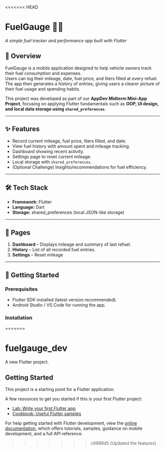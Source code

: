 <<<<<<< HEAD
# FuelGauge 🚗⛽  
*A simple fuel tracker and performance app built with Flutter*  

## 📌 Overview  
FuelGauge is a mobile application designed to help vehicle owners track their fuel consumption and expenses.  
Users can log their mileage, date, fuel price, and liters filled at every refuel. The app then generates a history of entries, giving users a clearer picture of their fuel usage and spending habits.  

This project was developed as part of our **AppDev Midterm Mini-App Project**, focusing on applying Flutter fundamentals such as **OOP, UI design, and local data storage using `shared_preferences`**.  

---

## ✨ Features  
- Record current mileage, fuel price, liters filled, and date.  
- View fuel history with amount spent and mileage tracking.  
- Dashboard showing recent activity.  
- Settings page to reset current mileage.  
- Local storage with `shared_preferences`.  
- (Optional Challenge) Insights/recommendations for fuel efficiency.  

---

## 🛠️ Tech Stack  
- **Framework:** Flutter  
- **Language:** Dart  
- **Storage:** shared_preferences (local JSON-like storage)  

---

## 📱 Pages  
1. **Dashboard** – Displays mileage and summary of last refuel.  
2. **History** – List of all recorded fuel entries.  
3. **Settings** – Reset mileage 

---

## 🚀 Getting Started  

### Prerequisites  
- Flutter SDK installed (latest version recommended).  
- Android Studio / VS Code for running the app.  

### Installation  

=======
# fuelgauge_dev

A new Flutter project.

## Getting Started

This project is a starting point for a Flutter application.

A few resources to get you started if this is your first Flutter project:

- [Lab: Write your first Flutter app](https://docs.flutter.dev/get-started/codelab)
- [Cookbook: Useful Flutter samples](https://docs.flutter.dev/cookbook)

For help getting started with Flutter development, view the
[online documentation](https://docs.flutter.dev/), which offers tutorials,
samples, guidance on mobile development, and a full API reference.
>>>>>>> c6989d5 (Updated the features)
